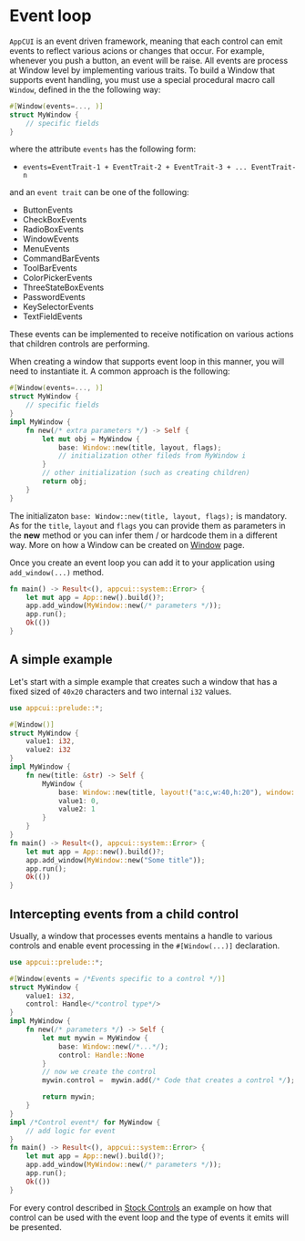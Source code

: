 # Event loop

`AppCUI` is an event driven framework, meaning that each control can emit events to reflect various acions or changes that occur. For example, whenever you push a button, an event will be raise. All events are process at Window level by implementing various traits. To build a Window that supports event handling, you must use a special procedural macro call `Window`, defined in the the following way:

```rs
#[Window(events=..., )]
struct MyWindow {
    // specific fields
}
```

where the attribute `events` has the following form:
* `events=EventTrait-1 + EventTrait-2 + EventTrait-3 + ... EventTrait-n`

and an `event trait` can be one of the following:
* ButtonEvents
* CheckBoxEvents
* RadioBoxEvents
* WindowEvents
* MenuEvents
* CommandBarEvents
* ToolBarEvents
* ColorPickerEvents
* ThreeStateBoxEvents
* PasswordEvents
* KeySelectorEvents
* TextFieldEvents


These events can be implemented to receive notification on various actions that children controls are performing. 

When creating a window that supports event loop in this manner, you will need to instantiate it. A common approach is the following:
```rs
#[Window(events=..., )]
struct MyWindow {
    // specific fields
}
impl MyWindow {
    fn new(/* extra parameters */) -> Self {
        let mut obj = MyWindow {
            base: Window::new(title, layout, flags);
            // initialization other fileds from MyWindow i
        }
        // other initialization (such as creating children)
        return obj;
    }
}
```

The initializaton `base: Window::new(title, layout, flags);` is mandatory. As for the `title`, `layout` and `flags` you can provide them as parameters in the **new** method or you can infer them / or hardcode them in a different way. More on how a Window can be created on [Window](event-loop/window.md) page.

Once you create an event loop you can add it to your application using `add_window(...)` method.
```rs
fn main() -> Result<(), appcui::system::Error> {
    let mut app = App::new().build()?;
    app.add_window(MyWindow::new(/* parameters */));
    app.run();
    Ok(())
}
```

## A simple example

Let's start with a simple example that creates such a window that has a fixed sized of `40x20` characters and two internal `i32` values.

```rs
use appcui::prelude::*;

#[Window()]
struct MyWindow {
    value1: i32,
    value2: i32
}
impl MyWindow {
    fn new(title: &str) -> Self {
        MyWindow {
            base: Window::new(title, layout!("a:c,w:40,h:20"), window::Flags::None);
            value1: 0,
            value2: 1
        }
    }
}
fn main() -> Result<(), appcui::system::Error> {
    let mut app = App::new().build()?;
    app.add_window(MyWindow::new("Some title"));
    app.run();
    Ok(())
}
```

## Intercepting events from a child control

Usually, a window that processes events mentains a handle to various controls and enable event processing in the `#[Window(...)]` declaration.

```rs
use appcui::prelude::*;

#[Window(events = /*Events specific to a control */)]
struct MyWindow {
    value1: i32,
    control: Handle</*control type*/>
}
impl MyWindow {
    fn new(/* parameters */) -> Self {
        let mut mywin = MyWindow {
            base: Window::new(/*...*/);
            control: Handle::None
        }
        // now we create the control
        mywin.control =  mywin.add(/* Code that creates a control */);

        return mywin;
    }
}
impl /*Control event*/ for MyWindow {
    // add logic for event
}
fn main() -> Result<(), appcui::system::Error> {
    let mut app = App::new().build()?;
    app.add_window(MyWindow::new(/* parameters */));
    app.run();
    Ok(())
}
```

For every control described in [Stock Controls](stock_controls.md) an example on how that control can be used with the event loop and the type of events it emits will be presented.
